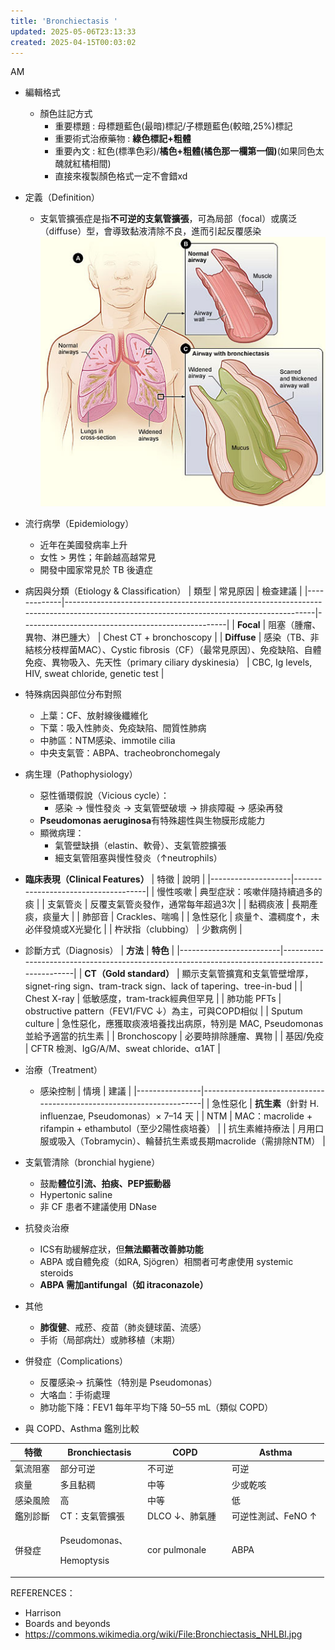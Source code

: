 ```yaml
---
title: 'Bronchiectasis '
updated: 2025-05-06T23:13:33
created: 2025-04-15T00:03:02
---
```


AM

- 編輯格式
  - 顏色註記方式
    - 重要標題 : 母標題藍色(最暗)標記/子標題藍色(較暗,25%)標記
    - 重要術式治療藥物 : **綠色標記+粗體**
    - 重要內文 : 紅色(標準色彩)/**橘色+粗體(橘色那一欄第一個)**(如果同色太醜就紅橘相間)
    - 直接來複製顏色格式一定不會錯xd

- 定義（Definition）
  - 支氣管擴張症是指**不可逆的支氣管擴張**，可為局部（focal）或廣泛（diffuse）型，會導致黏液清除不良，進而引起反覆感染
![image1](../../../../resources/435297e95a1d404b907cfb131ab69c97.jpg)

- 流行病學（Epidemiology）
  - 近年在美國發病率上升
  - 女性 \> 男性；年齡越高越常見
  - 開發中國家常見於 TB 後遺症

- 病因與分類（Etiology & Classification）
| 類型        | 常見原因                                                                                                                               | 檢查建議                                          |
|-------------|----------------------------------------------------------------------------------------------------------------------------------------|---------------------------------------------------|
| **Focal**   | 阻塞（腫瘤、異物、淋巴腫大）                                                                                                           | Chest CT + bronchoscopy                           |
| **Diffuse** | 感染（TB、非結核分枝桿菌MAC）、Cystic fibrosis（CF）（最常見原因）、免疫缺陷、自體免疫、異物吸入、先天性（primary ciliary dyskinesia） | CBC, Ig levels, HIV, sweat chloride, genetic test |
- 特殊病因與部位分布對照
  - 上葉：CF、放射線後纖維化
  - 下葉：吸入性肺炎、免疫缺陷、間質性肺病
  - 中肺區：NTM感染、immotile cilia
  - 中央支氣管：ABPA、tracheobronchomegaly

- 病生理（Pathophysiology）
  - 惡性循環假說（Vicious cycle）：
    - 感染 → 慢性發炎 → 支氣管壁破壞 → 排痰障礙 → 感染再發
  - **Pseudomonas aeruginosa**有特殊趨性與生物膜形成能力
  - 顯微病理：
    - 氣管壁缺損（elastin、軟骨）、支氣管腔擴張
    - 細支氣管阻塞與慢性發炎（↑neutrophils）

- **臨床表現（Clinical Features）**
| 特徵               | 說明                                |
|--------------------|-------------------------------------|
| 慢性咳嗽           | 典型症狀：咳嗽伴隨持續過多的痰      |
| 支氣管炎           | 反覆支氣管炎發作，通常每年超過3次   |
| 黏稠痰液           | 長期產痰，痰量大                    |
| 肺部音             | Crackles、喘鳴                      |
| 急性惡化           | 痰量↑、濃稠度↑，未必伴發燒或X光變化 |
| 杵狀指（clubbing） | 少數病例                            |

- 診斷方式（Diagnosis）
| **方法**                | **特色**                                                                                       |
|-------------------------|------------------------------------------------------------------------------------------------|
| **CT（Gold standard）** | 顯示支氣管擴寬和支氣管壁增厚，signet-ring sign、tram-track sign、lack of tapering、tree-in-bud |
| Chest X-ray             | 低敏感度，tram-track經典但罕見                                                                 |
| 肺功能 PFTs             | obstructive pattern（FEV1/FVC ↓）為主，可與COPD相似                                            |
| Sputum culture          | 急性惡化，應獲取痰液培養找出病原，特別是 MAC, Pseudomonas並給予適當的抗生素                    |
| Bronchoscopy            | 必要時排除腫瘤、異物                                                                           |
| 基因/免疫               | CFTR 檢測、IgG/A/M、sweat chloride、α1AT                                                       |

- 治療（Treatment）
  - 感染控制
| 情境           | 建議                                                                 |
|----------------|----------------------------------------------------------------------|
| 急性惡化       | **抗生素**（針對 H. influenzae, Pseudomonas）× 7–14 天               |
| NTM            | MAC：macrolide + rifampin + ethambutol（至少2陽性痰培養）            |
| 抗生素維持療法 | 月用口服或吸入（Tobramycin）、輪替抗生素或長期macrolide（需排除NTM） |
- 支氣管清除（bronchial hygiene）
  - 鼓勵**體位引流、拍痰、PEP振動器**
  - Hypertonic saline
  - 非 CF 患者不建議使用 DNase
- 抗發炎治療
  - ICS有助緩解症狀，但**無法顯著改善肺功能**
  - ABPA 或自體免疫（如RA, Sjögren）相關者可考慮使用 systemic steroids
  - **ABPA 需加antifungal（如 itraconazole）**
- 其他
  - **肺復健**、戒菸、疫苗（肺炎鏈球菌、流感）
  - 手術（局部病灶）或肺移植（末期）

- 併發症（Complications）
  - 反覆感染→ 抗藥性（特別是 Pseudomonas）
  - 大咯血：手術處理
  - 肺功能下降：FEV1 每年平均下降 50–55 mL（類似 COPD）

- 與 COPD、Asthma 鑑別比較
<table>
<colgroup>
<col style="width: 14%" />
<col style="width: 27%" />
<col style="width: 26%" />
<col style="width: 30%" />
</colgroup>
<thead>
<tr class="header">
<th>特徵</th>
<th>Bronchiectasis</th>
<th>COPD</th>
<th>Asthma</th>
</tr>
</thead>
<tbody>
<tr class="odd">
<td>氣流阻塞</td>
<td>部分可逆</td>
<td>不可逆</td>
<td>可逆</td>
</tr>
<tr class="even">
<td>痰量</td>
<td>多且黏稠</td>
<td>中等</td>
<td>少或乾咳</td>
</tr>
<tr class="odd">
<td>感染風險</td>
<td>高</td>
<td>中等</td>
<td>低</td>
</tr>
<tr class="even">
<td>鑑別診斷</td>
<td>CT：支氣管擴張</td>
<td>DLCO ↓、肺氣腫</td>
<td>可逆性測試、FeNO ↑</td>
</tr>
<tr class="odd">
<td>併發症</td>
<td><p>Pseudomonas、</p>
<p>Hemoptysis</p></td>
<td>cor pulmonale</td>
<td>ABPA</td>
</tr>
</tbody>
</table>

REFERENCES：
- Harrison
- Boards and beyonds
- <https://commons.wikimedia.org/wiki/File:Bronchiectasis_NHLBI.jpg>
